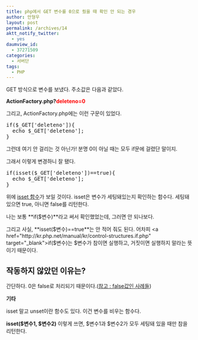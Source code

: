 ```yaml
---
title: php에서 GET 변수를 0으로 줬을 때 확인 안 되는 경우
author: 안형우
layout: post
permalink: /archives/14
aktt_notify_twitter:
  - yes
daumview_id:
  - 37271509
categories:
  - 서버단
tags:
  - PHP
---
```

GET 방식으로 변수를 보냈다. 주소값은 다음과 같았다.

**ActionFactory.php?<span style="color: rgb(255, 0, 0);"><font class="Apple-style-span">deleteno=0</font></span>**

그리고, ActionFactory.php에는 이런 구문이 있었다.

<pre class="brush: php;" title="code">if($_GET[&#039;deleteno&#039;]){
  echo $_GET[&#039;deleteno&#039;];
}</pre>

그런데 여기 안 걸리는 것 아닌가! 분명 0이 아닐 때는 모두 if문에 걸렸단 말이지.

그래서 이렇게 변경하니 잘 됐다.

<pre title="code" class="brush: php;">if(isset($_GET[&#039;deleteno&#039;])==true){
  echo $_GET[&#039;deleteno&#039;];
}</pre>

위에 <a href="http://kr.php.net/isset" target="_blank">isset 함수</a>가 보일 것이다. isset은 변수가 세팅돼있는지 확인하는 함수다. 세팅돼 있으면 true, 아니면 false를 리턴한다.

나는 보통 **if($변수)**라고 써서 확인했었는데, 그러면 안 되나보다.

그리고 사실, **isset($변수)==true**는 안 적어 줘도 된다. 어차피 <a href="http://kr.php.net/manual/kr/control-structures.if.php" target="_blank">if($변수)는 $변수가 참이면 실행하고, 거짓이면 실행하지 말라는 뜻</a>이기 때문이다.

## 작동하지 않았던 이유는?

간단하다. 0은 false로 처리되기 때문이다.(<a href="http://kr.php.net/manual/kr/language.types.boolean.php#language.types.boolean.casting" target="_blank">참고 : false값인 사례들</a>)

**기타**

isset 말고 unset이란 함수도 있다. 이건 변수를 비우는 함수다.

**isset($변수1, $변수2)** 이렇게 쓰면, $변수1과 $변수2가 모두 세팅돼 있을 때만 참을 리턴한다.